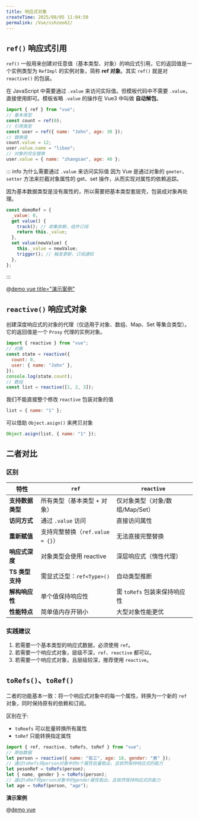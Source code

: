 ```yaml
---
title: 响应式对象
createTime: 2025/08/05 11:04:50
permalink: /Vue/sshzeo62/
---
```


## `ref()` 响应式引用

`ref()` 一般用来创建对任意值（基本类型、对象）的响应式引用，它的返回值是一个实例类型为 `RefImpl` 的实例对象，简称 **ref 对象**。其实 `ref()` 就是对 `reactive()` 的包装。

在 JavaScript 中需要通过 `.value` 来访问实际值。但模板代码中不需要 `.value`，直接使用即可。模板省略 `.value` 的操作在 Vue3 中叫做 **自动解包**。

```js
import { ref } from "vue";
// 基本类型
const count = ref(0);
// 引用类型
const user = ref({ name: "John", age: 30 });
// 替换值
count.value = 12;
user.value.name = "libao";
// 对象的完全替换
user.value = { name: "zhangsan", age: 40 };
```

::: info 为什么需要通过 `.value` 来访问实际值
因为 Vue 是通过对象的 `geeter`、`setter` 方法来拦截对象属性的 get、set 操作，从而实现对属性的依赖追踪。

因为基本数据类型是没有属性的，所以需要把基本类型套层壳，包装成对象再处理。

```js
const demoRef = {
  _value: 0,
  get value() {
    track(); // 收集依赖，组件订阅
    return this._value;
  },
  set value(newValue) {
    this._value = newValue;
    trigger(); // 触发更新，订阅通知
  },
};
```

:::

@[demo vue title="演示案例"](./demo/demo1.vue)

## `reactive()` 响应式对象

创建深度响应式的对象的代理（仅适用于对象、数组、Map、Set 等集合类型）。它的返回值是一个 `Proxy` 代理的实例对象。

```javascript
import { reactive } from "vue";
// 对象
const state = reactive({
  count: 0,
  user: { name: "John" },
});
console.log(state.count);
// 数组
const list = reactive([1, 2, 3]);
```

我们不能直接整个修改 `reactive` 包装对象的值

```js
list = { name: "1" };
```

可以借助 `Object.asign()` 来拷贝对象

```js
Object.asign(list, { name: "1" });
```

## 二者对比

### 区别

| **特性**         | `ref`                            | `reactive`                      |
| ---------------- | -------------------------------- | ------------------------------- |
| **支持数据类型** | 所有类型（基本类型 + 对象）      | 仅对象类型（对象/数组/Map/Set） |
| **访问方式**     | 通过 `.value` 访问               | 直接访问属性                    |
| **重新赋值**     | 支持完整替换（`ref.value = {}`） | 无法直接完整替换                |
| **响应式深度**   | 对象类型会使用 reactive          | 深层响应式（惰性代理）          |
| **TS 类型支持**  | 需显式泛型：`ref<Type>()`        | 自动类型推断                    |
| **解构响应性**   | 单个值保持响应性                 | 需 `toRefs` 包装来保持响应性    |
| **性能特点**     | 简单值内存开销小                 | 大型对象性能更优                |

### 实践建议

1. 若需要一个基本类型的响应式数据，必须使用 `ref`。
2. 若需要一个响应式对象，层级不深，`ref`、`reactive` 都可以。
3. 若需要一个响应式对象，且层级较深，推荐使用 `reactive`。

## `toRefs()`、`toRef()`

二者的功能基本一致：将一个响应式对象中的每一个属性，转换为一个新的 `ref` 对象，同时保持原有的依赖和订阅。

区别在于:

- `toReefs` 可以批量转换所有属性
- `toRef` 只能转换指定属性

```js
import { ref, reactive, toRefs, toRef } from "vue";
// 原始数据
let person = reactive({ name: "张三", age: 18, gender: "男" });
// 通过toRefs将person对象中的n个属性批量取出，且依然保持响应式的能力
let pesonRef = toRefs(person);
let { name, gender } = toRefs(person);
// 通过toRef将person对象中的gender属性取出，且依然保持响应式的能力
let age = toRef(person, "age");
```

**演示案例**

@[demo vue](./demo/demo3.vue)
